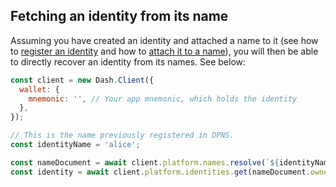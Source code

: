 ## Fetching an identity from its name

Assuming you have created an identity and attached a name to it (see how to [register an identity](https://dashplatform.readme.io/docs/tutorial-register-an-identity) and how to [attach it to a name](https://dashplatform.readme.io/docs/tutorial-register-a-name-for-an-identity)), you will then be able to directly recover an identity from its names. See below: 

```js
const client = new Dash.Client({
  wallet: {
    mnemonic: '', // Your app mnemonic, which holds the identity
  },
});

// This is the name previously registered in DPNS.
const identityName = 'alice';

const nameDocument = await client.platform.names.resolve(`${identityName}.dash`);
const identity = await client.platform.identities.get(nameDocument.ownerId);
```
